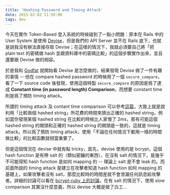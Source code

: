 ```yaml
---
title: 'Hashing Password and Timing Attack'
date: 2015-02-02 11:59:00
tags: dev
---
```


今天在實作 Token-Based 登入系統的時候碰到了一點小問題：原本在 Rails 中的 User System 是使用 [Devise](https://github.com/plataformatec/devise)，但是我們的 API Server 並不在 Rails 底下，也就是說我沒有辦法直接存取 Devise；在這樣的情況下，我就必須要自己將「把 plain text 的密碼做 hash 並跟資料庫中的密碼比較」的這個步驟實作出來，並且還要跟 Devise 做的相容。

於是我和 [Godfat](godfat.org) 就開始看 Devise 是怎麼做的，結果發現 Devise 做了一件有趣的事情 -- 他在 compare hashed password 的時候用了一個 `secure_compare`，看了一下 source code 後發現，使用這個特製 `secure_compare` 的原因是爲了達成 **Constant time (in password length) Comparison**，而想要 constant time 則是爲了預防 timing attack。

所謂的 timing attack 及 contant time comparison 可以參考[這篇](http://security.stackexchange.com/questions/46212/does-bcrypt-compare-the-hashes-in-length-constant-time)，大致上就是說利用「比較兩個 hashed string」所花費的時間來猜出正確的 hashed string，例如當你發現某個 hashed string 在比較的時候比人家慢了 2ms，那有可能這個 hashed string 的開頭和正確的 hashed string 的開頭是一致的，這就是 timing attack。所以爲了預防 timing attack，使用「不論在任何情況下都用一樣的時間做比較」的比較函數就相當重要了。

但是這個情況在 devise 中就有點 tricky，首先，devise 使用的是 bcrypt，這個 hash function 是有帶 salt 的（類似密鑰的東西），在沒有 salt 的情況下，是幾乎不可能得知 hash function 是如何 mapping 的 -- 理論上 salt 是不會 leak 的。而前面所說的 timing attack 是建立在攻擊者知道 hash function 如何 mapping 的基礎上，如果攻擊者沒有 salt，那麼比較時的時間差就不會泄漏任何訊息給攻擊者。詳細的討論可以看在 [bcrypt-ruby 上的討論](https://github.com/codahale/bcrypt-ruby/pull/43)，在有 salt 的情況下，使用 slow comparison 其實沒什麼意義，所以 devise 大概是做了白工...